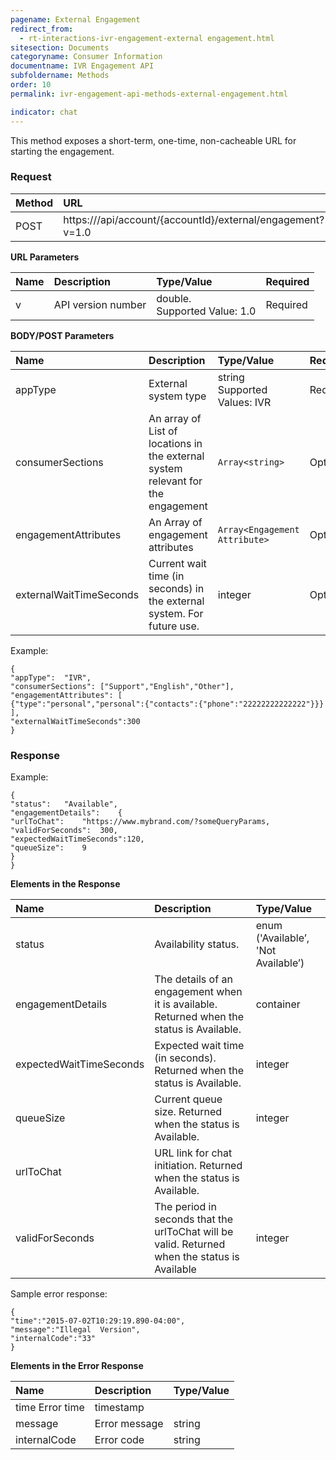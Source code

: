 ```yaml
---
pagename: External Engagement
redirect_from:
  - rt-interactions-ivr-engagement-external engagement.html
sitesection: Documents
categoryname: Consumer Information
documentname: IVR Engagement API
subfoldername: Methods
order: 10
permalink: ivr-engagement-api-methods-external-engagement.html

indicator: chat
---
```


This method exposes a short-term, one-time, non-cacheable URL for starting the engagement.

### Request

| Method | URL |
| :--- | :--- |
| POST | https://<domain>/api/account/{accountId}/external/engagement?v=1.0 |

**URL Parameters**

| Name | Description | Type/Value | Required |
| :--- | :--- | :--- |:--- |
| v | API version number | double. <br> Supported Value: 1.0 | Required |

**BODY/POST Parameters**
 
| Name | Description | Type/Value | Required |
| :--- | :--- | :--- | :--- |
| appType | External system type | string <br> Supported Values: IVR | Required |
| consumerSections | An array of List of locations in the external system relevant for the engagement | `Array<string>` | Optional |
| engagementAttributes | An Array of engagement attributes | `Array<Engagement Attribute>` | Optional |
| externalWaitTimeSeconds | Current wait time (in seconds) in the external system. For future use. | integer | Optional |

Example:

	{
	"appType":	"IVR",
	"consumerSections":	["Support","English","Other"],
	"engagementAttributes":	[
	{"type":"personal","personal":{"contacts":{"phone":"22222222222222"}}}
	],
	"externalWaitTimeSeconds":300
	}

### Response

Example:

    {
    "status":	"Available",
    "engagementDetails":	{
    "urlToChat":	"https://www.mybrand.com/?someQueryParams,
    "validForSeconds":	300,
    "expectedWaitTimeSeconds":120,
    "queueSize":	9
    }
    }
  
**Elements in the Response**

| Name | Description | Type/Value |
| :--- | :--- | :--- |
| status | Availability status. | enum ('Available’, 'Not Available’) |
| engagementDetails | The details of an engagement when it is available. Returned when the status is Available. | container |
| expectedWaitTimeSeconds | Expected wait time (in seconds). Returned when the status is Available. | integer |
| queueSize | Current queue size. Returned when the status is Available. | integer |
| urlToChat | URL link for chat initiation. Returned when the status is Available. | |
| validForSeconds | The period in seconds that the urlToChat will be valid. Returned when the status is Available | integer | 

Sample error response:

	{
	"time":"2015-07-02T10:29:19.890-04:00",
	"message":"Illegal	Version",
	"internalCode":"33"
	}

**Elements in the Error Response**

| Name | Description | Type/Value |
| :--- | :--- | :--- |
| time Error time | timestamp |
| message | Error message | string |
| internalCode | Error code | string |
